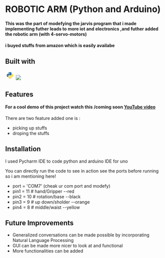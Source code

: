 # ROBOTIC ARM (Python and Arduino)

#### This was the part of modefying the jarvis program that i made implementing futher leads to more iot and electronics ,and futher added the robotic arm (with 4-servo-motors)
#### i buyed stuffs from amazon which is easily availabe

## Built with

<code><img height="30" src="https://raw.githubusercontent.com/github/explore/80688e429a7d4ef2fca1e82350fe8e3517d3494d/topics/python/python.png"></code>
<code><img height="30" src="https://camo.githubusercontent.com/a9e049ade1147226016feb1ab0024b7e09cf5e6ce7921aa9e7326942f98c71dd/687474703a2f2f636f6e74656e742e61726475696e6f2e63632f6272616e642f61726475696e6f2d636f6c6f722e737667"></code>


## Features

#### For a cool demo of this project watch this /coming soon [YouTube video]()

There are two feature added one is :

- picking up stuffs 
- droping the stuffs


  
## Installation
I used Pycharm IDE to code python
and arduino IDE for uno

You can directly run the code to see in action
see the ports before running
so i am mentioning here!
- port = 'COM7'  (cheak ur com port and modefy)
- pin1 = 11  # hand/Gripper         --red
- pin2 = 10  # rotation/base        --black
- pin3 = 9   # up down/sholder      --orange
- pin4 = 8   # middle/waist         --yellow

## Future Improvements
- Generalized conversations can be made possible by incorporating Natural Language Processing
- GUI can be made more nicer to look at and functional
- More functionalities can be added
